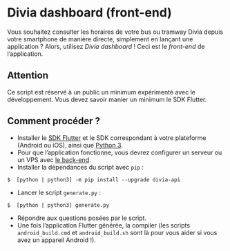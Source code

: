 # Divia dashboard (front-end)

Vous souhaitez consulter les horaires de votre bus ou tramway Divia depuis votre smartphone de manière directe, simplement en lançant une application&nbsp;? Alors, utilisez *Divia dashboard*&nbsp;! Ceci est le *front-end* de l’application.

## Attention
Ce script est réservé à un public un minimum expérimenté avec le développement. Vous devez savoir manier un minimum le SDK Flutter.

## Comment procéder&nbsp;?
* Installer le [SDK Flutter](https://flutter.dev/docs/get-started/install) et le SDK correspondant à votre plateforme (Android ou iOS), ainsi que [Python 3](https://www.python.org/downloads/).
* Pour que l’application fonctionne, vous devrez configurer un serveur ou un VPS avec [le back-end](https://github.com/filau/DiviaDashboard-back).
* Installer la dépendances du script avec `pip`&nbsp;:
```
$  [python | python3] -m pip install --upgrade divia-api
```
* Lancer le script `generate.py`&nbsp;:
```
$  [python | python3] generate.py
```
* Répondre aux questions posées par le script.
* Une fois l’application Flutter générée, la compiler (les scripts ` android_build.cmd` et `android_build.sh` sont là pour vous aider si vous avez un appareil Android&nbsp;!).
